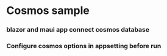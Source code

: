 # Cosmos sample
### blazor and maui app connect cosmos database

### Configure cosmos options in appsetting before run